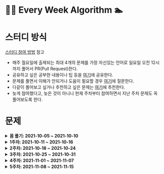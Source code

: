 # 🏊‍♀️ Every Week Algorithm 🏊‍

# 스터디 방식

[스터디 참여 방법](https://github.com/Let-s-Happy-Study/algorithm-study/wiki/%F0%9F%91%A8%E2%80%8D%F0%9F%91%A6%E2%80%8D%F0%9F%91%A6-%EC%8A%A4%ED%84%B0%EB%94%94-%EC%B0%B8%EC%97%AC-%EB%B0%A9%EB%B2%95-%EB%B0%8F-%EA%B7%9C%EC%B9%99) 참고

- 매주 월요일에 출제되는 최대 4개의 문제를 가장 자신있는 언어로 일요일 오전 12시까지 풀어서 PR(Pull Request)한다.
- 공유하고 싶은 공부한 내용이나 팁 등을 [여기](https://github.com/Let-s-Happy-Study/algorithm-study/discussions/categories/%EA%B0%9C%EB%85%90-%EC%A0%95%EB%A6%AC-%ED%8C%81)에 공유한다.
- 문제를 풀면서 이해가 안되거나 도움이 필요할 경우 [여기](https://github.com/Let-s-Happy-Study/algorithm-study/discussions/categories/q-a)에 질문한다.
- 다같이 풀어보고 싶거나 추천하고 싶은 문제는 [여기](https://github.com/Let-s-Happy-Study/algorithm-study/discussions/categories/q-a)에 추천한다.
- 늦게 참여했다고, 늦은 것이 아니니 현재 주차부터 참여하면서 지난 주차 문제도 꼭 풀어보도록 한다.

# 문제

<details markdown="1">
<summary><strong>몸 풀기: 2021-10-05 ~ 2021-10-10</summary></strong>

<br/>

|                               문제번호                                |                                             문제이름                                              | 문제유형 |                난이도                 |
| :-------------------------------------------------------------------: | :-----------------------------------------------------------------------------------------------: | :------: | :-----------------------------------: |
|              [1](https://leetcode.com/problems/two-sum/)              |                         Two Sum                         |  Array   | <span style="color:green">Easy</span> |
| [121](https://leetcode.com/problems/best-time-to-buy-and-sell-stock/) | Best Time to Buy and Sell Stock |  Array   | <span style="color:green">Easy</span> |

</details>

<details markdown="1">
<summary><strong>1주차: 2021-10-11 ~ 2021-10-16</summary></strong>

<br/>

|                         문제번호                          |                                 문제이름                                  |      문제유형       |                       난이도                       |
| :-------------------------------------------------------: | :-----------------------------------------------------------------------: | :-----------------: | :------------------------------------------------: |
| [217](https://leetcode.com/problems/contains-duplicate/)  |  Contains Duplicate  |        Array        |       <span style="color:green">Easy</span>        |
| [371](https://leetcode.com/problems/sum-of-two-integers/) | Sum of Two Integers |       Binary        | <span style="color:rgb(239, 108, 0)">Medium</span> |
|   [70](https://leetcode.com/problems/climbing-stairs/)    |     Climbing Stairs     | Dynamic Programming |       <span style="color:green;">Easy</span>       |

</details>

<details markdown="1">
<summary><strong>2주차: 2021-10-18 ~ 2021-10-24</summary></strong>

<br/>

|                         문제번호                          |                                 문제이름                                  |      문제유형       |                       난이도                       |
| :-------------------------------------------------------: | :-----------------------------------------------------------------------: | :-----------------: | :------------------------------------------------: |
| [322](https://leetcode.com/problems/coin-change/)  |  Coin Change  |        Dynamic Programming        |       <span style="color:rgb(239, 108, 0)">Medium</span>        |
| [133](https://leetcode.com/problems/clone-graph/) | Clone Graph |       Graph        | <span style="color:rgb(239, 108, 0)">Medium</span> |
|   [206](https://leetcode.com/problems/reverse-linked-list/)    |     Reverse Linked List     | Linked List |       <span style="color:green;">Easy</span>       |
|   [104](https://leetcode.com/problems/maximum-depth-of-binary-tree/)    |     Maximum Depth of Binary Tree     | Tree |       <span style="color:green;">Easy</span>       |
</details>

<details markdown="1">
<summary><strong>3주차: 2021-10-25 ~ 2021-10-31</summary></strong>

<br/>

|                         문제번호                          |                                 문제이름                                  |      문제유형       |                       난이도                       |
| :-------------------------------------------------------: | :-----------------------------------------------------------------------: | :-----------------: | :------------------------------------------------: |
| [238](https://leetcode.com/problems/product-of-array-except-self/)  |  Product of Array Except Self  |        Array        |       Medium        |
| [191](https://leetcode.com/problems/number-of-1-bits/)  |  Number of 1 Bits  |        Binary        |       Easy       |
| [300](https://leetcode.com/problems/longest-increasing-subsequence/)  |  Longest Increasing Subsequence  |        Dynamic Programming        |       Medium       |
| [3](https://leetcode.com/problems/longest-substring-without-repeating-characters/)  |  Longest Substring Without Repeating Characters  |        String        |       Medium       |
</details>

<details markdown="1">
<summary><strong>4주차: 2021-11-01 ~ 2021-11-07</summary></strong>

<br/>

|                         문제번호                          |                                 문제이름                                  |      문제유형       |                       난이도                       |
| :-------------------------------------------------------: | :-----------------------------------------------------------------------: | :-----------------: | :------------------------------------------------: |
| [56](https://leetcode.com/problems/merge-intervals/)  |  Merge Intervals  |        Interval        |       Medium        |
| [141](https://leetcode.com/problems/linked-list-cycle/)  |  Linked List Cycle  |        Linked List        |       Easy        |
| [100](https://leetcode.com/problems/same-tree/)  |  Same Tree  |        Tree        |       Easy        |
| [53](https://leetcode.com/problems/maximum-subarray/)  |  Maximum Subarray  |        Array        |       Easy        |
</details>

<details markdown="1">
<summary><strong>5주차: 2021-11-08 ~ 2021-11-15</summary></strong>

<br/>

|                         문제번호                          |                                 문제이름                                  |      문제유형       |                       난이도                       |
| :-------------------------------------------------------: | :-----------------------------------------------------------------------: | :-----------------: | :------------------------------------------------: |
| [1143](https://leetcode.com/problems/longest-common-subsequence/)  |  Longest Common Subsequence  |        Dynamic Programming        |       Medium        |
| [207](https://leetcode.com/problems/course-schedule/) | Course Schedule | Graph | Medium |
| [424](https://leetcode.com/problems/longest-repeating-character-replacement/) | Longest Repeating Character Replacement | String | Medium | 
| [242](https://leetcode.com/problems/valid-anagram/) | Valid Anagram | String | Easy |
</details>
